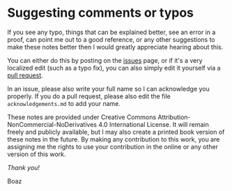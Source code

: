 # Suggesting comments or typos

If you see any typo, things that can be explained better, see an error in a proof, can point me out to a good reference, or any other suggestions to make these notes better then I would greatly appreciate hearing about this.

You can either do this by posting on the [issues](https://github.com/boazbk/tcs/issues) page, or if it's a very  localized edit (such as a typo fix), you can also simply edit it yourself via a [pull request](https://github.com/boazbk/tcs/pulls).

In an issue, please also write your full name so I can acknowledge you properly. If you do a pull request, please also edit the file `acknowledgements.md` to add your name.

These notes are provided under Creative Commons Attribution-NonCommercial-NoDerivatives 4.0 International License.
It will remain freely and publicly available, but I may also create a printed book version of these notes in the future.
By making any contribution to this work, you are assigning me the rights to use your contribution in the online or any other  version of this work.


_Thank you!_

Boaz
